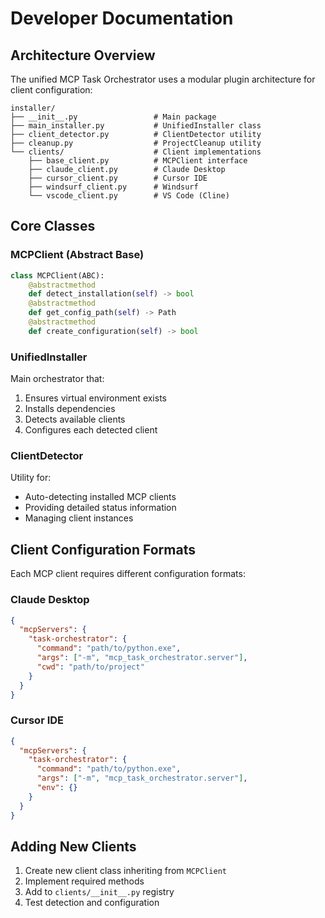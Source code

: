 # Developer Documentation

## Architecture Overview

The unified MCP Task Orchestrator uses a modular plugin architecture for client configuration:

```
installer/
├── __init__.py                 # Main package
├── main_installer.py           # UnifiedInstaller class
├── client_detector.py          # ClientDetector utility
├── cleanup.py                  # ProjectCleanup utility
└── clients/                    # Client implementations
    ├── base_client.py          # MCPClient interface
    ├── claude_client.py        # Claude Desktop
    ├── cursor_client.py        # Cursor IDE
    ├── windsurf_client.py      # Windsurf
    └── vscode_client.py        # VS Code (Cline)
```

## Core Classes

### MCPClient (Abstract Base)
```python
class MCPClient(ABC):
    @abstractmethod
    def detect_installation(self) -> bool
    @abstractmethod  
    def get_config_path(self) -> Path
    @abstractmethod
    def create_configuration(self) -> bool
```

### UnifiedInstaller
Main orchestrator that:
1. Ensures virtual environment exists
2. Installs dependencies
3. Detects available clients
4. Configures each detected client

### ClientDetector
Utility for:
- Auto-detecting installed MCP clients
- Providing detailed status information
- Managing client instances

## Client Configuration Formats

Each MCP client requires different configuration formats:

### Claude Desktop
```json
{
  "mcpServers": {
    "task-orchestrator": {
      "command": "path/to/python.exe",
      "args": ["-m", "mcp_task_orchestrator.server"],
      "cwd": "path/to/project"
    }
  }
}
```

### Cursor IDE  
```json
{
  "mcpServers": {
    "task-orchestrator": {
      "command": "path/to/python.exe", 
      "args": ["-m", "mcp_task_orchestrator.server"],
      "env": {}
    }
  }
}
```

## Adding New Clients

1. Create new client class inheriting from `MCPClient`
2. Implement required methods
3. Add to `clients/__init__.py` registry
4. Test detection and configuration
